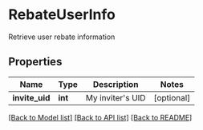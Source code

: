 # RebateUserInfo

Retrieve user rebate information
## Properties
Name | Type | Description | Notes
------------ | ------------- | ------------- | -------------
**invite_uid** | **int** | My inviter&#39;s UID | [optional] 

[[Back to Model list]](../README.md#documentation-for-models) [[Back to API list]](../README.md#documentation-for-api-endpoints) [[Back to README]](../README.md)


